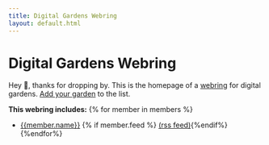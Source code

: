 ```yaml
---
title: Digital Gardens Webring
layout: default.html
---
```


# Digital Gardens Webring
Hey 👋, thanks for dropping by. This is the homepage of a [webring](https://en.wikipedia.org/wiki/Webring) for digital gardens. [Add your garden](https://github.com/binyamin/dg-webring/issues/new) to the list.

**This webring includes:**
{% for member in members %}
- [{{member.name}}]({{member.url}}) {% if member.feed %} [(rss feed)]({{member.feed}}){%endif%}
{%endfor%}
